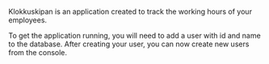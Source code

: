 Klokkuskipan is an application created to track the working hours of your employees.

To get the application running, you will need to add a user with id and name to the database. 
After creating your user, you can now create new users from the console.
